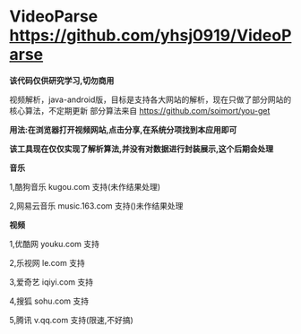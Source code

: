 # VideoParse https://github.com/yhsj0919/VideoParse

**该代码仅供研究学习,切勿商用**


视频解析，java-android版，目标是支持各大网站的解析，现在只做了部分网站的核心算法，不定期更新
部分算法来自 https://github.com/soimort/you-get


**用法:在浏览器打开视频网站,点击分享,在系统分项找到本应用即可**


**该工具现在仅仅实现了解析算法,并没有对数据进行封装展示,这个后期会处理**

**音乐**

1,酷狗音乐 kugou.com 支持(未作结果处理)

2,网易云音乐 music.163.com 支持()未作结果处理

**视频**

1,优酷网 youku.com 支持

2,乐视网 le.com 支持

3,爱奇艺 iqiyi.com 支持

4,搜狐 sohu.com 支持

5,腾讯 v.qq.com 支持(限速,不好搞)
